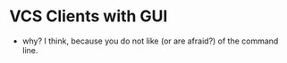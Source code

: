 # VCS Clients with GUI

- why? I think, because you do not like (or are afraid?) of the command line.
